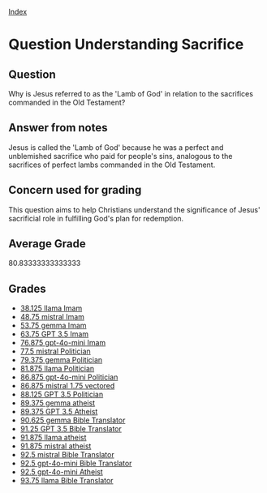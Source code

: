
[Index](../../index.md)
# Question Understanding Sacrifice
## Question
Why is Jesus referred to as the 'Lamb of God' in relation to the sacrifices commanded in the Old Testament?

## Answer from notes
Jesus is called the 'Lamb of God' because he was a perfect and unblemished sacrifice who paid for people's sins, analogous to the sacrifices of perfect lambs commanded in the Old Testament.

## Concern used for grading
This question aims to help Christians understand the significance of Jesus' sacrificial role in fulfilling God's plan for redemption.

## Average Grade
80.83333333333333

## Grades
 * [38.125 llama Imam](../answers/llama_Imam/Understanding_Sacrifice.md)
 * [48.75 mistral Imam](../answers/mistral_Imam/Understanding_Sacrifice.md)
 * [53.75 gemma Imam](../answers/gemma_Imam/Understanding_Sacrifice.md)
 * [63.75 GPT 3.5 Imam](../answers/GPT_3.5_Imam/Understanding_Sacrifice.md)
 * [76.875 gpt-4o-mini Imam](../answers/gpt-4o-mini_Imam/Understanding_Sacrifice.md)
 * [77.5 mistral Politician](../answers/mistral_Politician/Understanding_Sacrifice.md)
 * [79.375 gemma Politician](../answers/gemma_Politician/Understanding_Sacrifice.md)
 * [81.875 llama Politician](../answers/llama_Politician/Understanding_Sacrifice.md)
 * [86.875 gpt-4o-mini Politician](../answers/gpt-4o-mini_Politician/Understanding_Sacrifice.md)
 * [86.875 mistral 1.75 vectored](../answers/mistral_1.75_vectored/Understanding_Sacrifice.md)
 * [88.125 GPT 3.5 Politician](../answers/GPT_3.5_Politician/Understanding_Sacrifice.md)
 * [89.375 gemma atheist](../answers/gemma_atheist/Understanding_Sacrifice.md)
 * [89.375 GPT 3.5 Atheist](../answers/GPT_3.5_Atheist/Understanding_Sacrifice.md)
 * [90.625 gemma Bible Translator](../answers/gemma_Bible_Translator/Understanding_Sacrifice.md)
 * [91.25 GPT 3.5 Bible Translator](../answers/GPT_3.5_Bible_Translator/Understanding_Sacrifice.md)
 * [91.875 llama atheist](../answers/llama_atheist/Understanding_Sacrifice.md)
 * [91.875 mistral atheist](../answers/mistral_atheist/Understanding_Sacrifice.md)
 * [92.5 mistral Bible Translator](../answers/mistral_Bible_Translator/Understanding_Sacrifice.md)
 * [92.5 gpt-4o-mini Bible Translator](../answers/gpt-4o-mini_Bible_Translator/Understanding_Sacrifice.md)
 * [92.5 gpt-4o-mini Atheist](../answers/gpt-4o-mini_Atheist/Understanding_Sacrifice.md)
 * [93.75 llama Bible Translator](../answers/llama_Bible_Translator/Understanding_Sacrifice.md)
